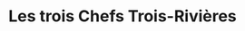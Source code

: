 ---
title: "Les trois Chefs Trois-Rivières"
url: /trois-rivieres/les-trois-chefs-trois-rivieres/
shop: convenience
---
